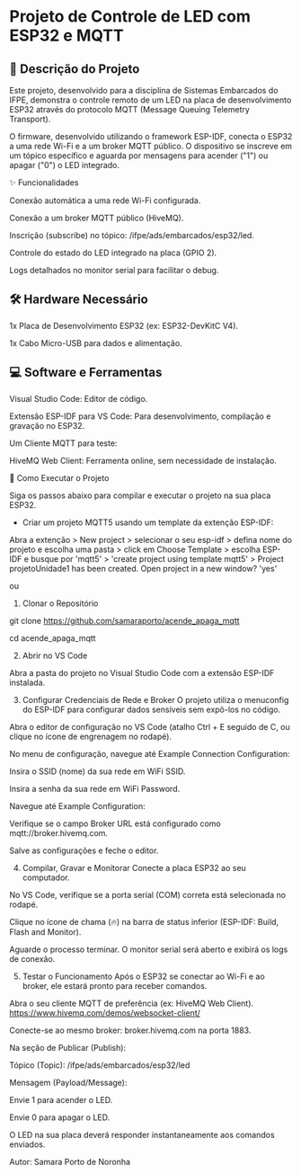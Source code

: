 # Projeto de Controle de LED com ESP32 e MQTT

## 📝 Descrição do Projeto

Este projeto, desenvolvido para a disciplina de Sistemas Embarcados do IFPE, demonstra o controle remoto de um LED na placa de desenvolvimento ESP32 através do protocolo MQTT (Message Queuing Telemetry Transport).

O firmware, desenvolvido utilizando o framework ESP-IDF, conecta o ESP32 a uma rede Wi-Fi e a um broker MQTT público. O dispositivo se inscreve em um tópico específico e aguarda por mensagens para acender ("1") ou apagar ("0") o LED integrado.

✨ Funcionalidades

Conexão automática a uma rede Wi-Fi configurada.

Conexão a um broker MQTT público (HiveMQ).

Inscrição (subscribe) no tópico: /ifpe/ads/embarcados/esp32/led.

Controle do estado do LED integrado na placa (GPIO 2).

Logs detalhados no monitor serial para facilitar o debug.

## 🛠️ Hardware Necessário

1x Placa de Desenvolvimento ESP32 (ex: ESP32-DevKitC V4).

1x Cabo Micro-USB para dados e alimentação.

## 💻 Software e Ferramentas

Visual Studio Code: Editor de código.

Extensão ESP-IDF para VS Code: Para desenvolvimento, compilação e gravação no ESP32.

Um Cliente MQTT para teste:

HiveMQ Web Client: Ferramenta online, sem necessidade de instalação.

🚀 Como Executar o Projeto

Siga os passos abaixo para compilar e executar o projeto na sua placa ESP32.

- Criar um projeto MQTT5 usando um template da extenção ESP-IDF:

Abra a extenção > New project > selecionar o seu esp-idf > defina nome do projeto e escolha uma pasta > click em Choose Template > escolha ESP-IDF e busque por 'mqtt5' > 'create project using template mqtt5' > Project projetoUnidade1 has been created. Open project in a new window? 'yes'

ou

1. Clonar o Repositório

git clone https://github.com/samaraporto/acende_apaga_mqtt

cd acende_apaga_mqtt

2. Abrir no VS Code

Abra a pasta do projeto no Visual Studio Code com a extensão ESP-IDF instalada.

3. Configurar Credenciais de Rede e Broker
O projeto utiliza o menuconfig do ESP-IDF para configurar dados sensíveis sem expô-los no código.

Abra o editor de configuração no VS Code (atalho Ctrl + E seguido de C, ou clique no ícone de engrenagem no rodapé).

No menu de configuração, navegue até Example Connection Configuration:

Insira o SSID (nome) da sua rede em WiFi SSID.

Insira a senha da sua rede em WiFi Password.

Navegue até Example Configuration:

Verifique se o campo Broker URL está configurado como mqtt://broker.hivemq.com.

Salve as configurações e feche o editor.

4. Compilar, Gravar e Monitorar
Conecte a placa ESP32 ao seu computador.

No VS Code, verifique se a porta serial (COM) correta está selecionada no rodapé.

Clique no ícone de chama (🔥) na barra de status inferior (ESP-IDF: Build, Flash and Monitor).

Aguarde o processo terminar. O monitor serial será aberto e exibirá os logs de conexão.

5. Testar o Funcionamento
Após o ESP32 se conectar ao Wi-Fi e ao broker, ele estará pronto para receber comandos.

Abra o seu cliente MQTT de preferência (ex: HiveMQ Web Client).
https://www.hivemq.com/demos/websocket-client/

Conecte-se ao mesmo broker: broker.hivemq.com na porta 1883.

Na seção de Publicar (Publish):

Tópico (Topic): /ifpe/ads/embarcados/esp32/led

Mensagem (Payload/Message):

Envie 1 para acender o LED.

Envie 0 para apagar o LED.

O LED na sua placa deverá responder instantaneamente aos comandos enviados.

Autor: Samara Porto de Noronha